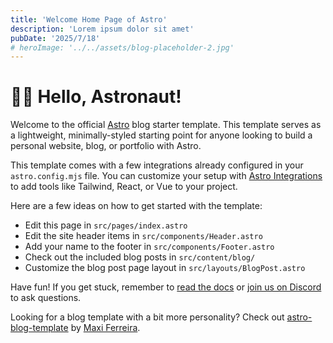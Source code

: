 ```yaml
---
title: 'Welcome Home Page of Astro'
description: 'Lorem ipsum dolor sit amet'
pubDate: '2025/7/18'
# heroImage: '../../assets/blog-placeholder-2.jpg'
---
```


# 🧑‍🚀 Hello, Astronaut!

Welcome to the official [Astro](https://astro.build/) blog starter template. This template serves as a lightweight, minimally-styled starting point for anyone looking to build a personal website, blog, or portfolio with Astro.

This template comes with a few integrations already configured in your `astro.config.mjs` file. You can customize your setup with [Astro Integrations](https://astro.build/integrations) to add tools like Tailwind, React, or Vue to your project.

Here are a few ideas on how to get started with the template:

* Edit this page in `src/pages/index.astro`
* Edit the site header items in `src/components/Header.astro`
* Add your name to the footer in `src/components/Footer.astro`
* Check out the included blog posts in `src/content/blog/`
* Customize the blog post page layout in `src/layouts/BlogPost.astro`

Have fun! If you get stuck, remember to [read the docs](https://docs.astro.build/) or [join us on Discord](https://astro.build/chat) to ask questions.

Looking for a blog template with a bit more personality? Check out [astro-blog-template](https://github.com/Charca/astro-blog-template) by [Maxi Ferreira](https://twitter.com/Charca).